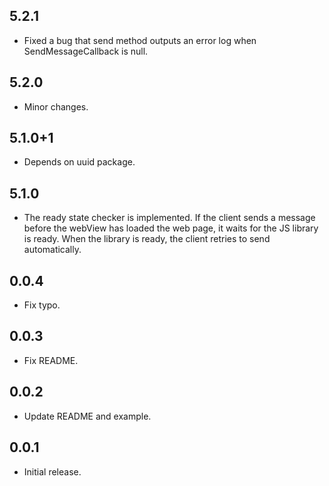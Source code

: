 ## 5.2.1

* Fixed a bug that send method outputs an error log when SendMessageCallback is null.

## 5.2.0

* Minor changes.

## 5.1.0+1

* Depends on uuid package.

## 5.1.0

* The ready state checker is implemented. If the client sends a message before the webView has loaded the web page, it waits for the JS library is
  ready. When the library is ready, the client retries to send automatically.

## 0.0.4

* Fix typo.

## 0.0.3

* Fix README.

## 0.0.2

* Update README and example.

## 0.0.1

* Initial release.
